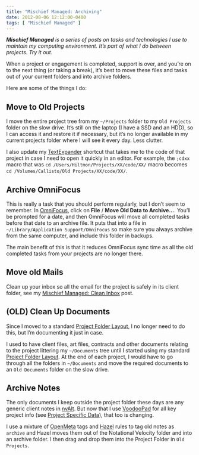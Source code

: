 ```yaml
---
title: "Mischief Managed: Archiving"
date: 2012-08-06 12:12:00-0400
tags: [ "Mischief Managed" ]
---
```


***Mischief Managed** is a series of posts on tasks and technologies I use to maintain my computing environment. It’s part of what I do between projects. Try it out.*

When a project or engagement is completed, support is over, and you’re on to the next thing (or taking a break), it’s best to move these files and tasks out of your current folders and into archive folders.

Here are some of the things I do:

## Move to Old Projects

I move the entire project tree from my `~/Projects` folder to my `Old Projects` folder on the slow drive. It’s still on the laptop (I have a SSD and an HDD), so I can access it and restore it if necessary, but it’s no longer available in my current projects folder where I will see it every day. Less clutter.

I also update my [TextExpander](http://smilesoftware.com/TextExpander/) shortcut that takes me to the code of that project in case I need to open it quickly in an editor. For example, the `;cdxx` macro that was `cd /Users/Hiltmon/Projects/XX/code/XX/` macro becomes `cd /Volumes/Callisto/Old Projects/XX/code/XX/`.

## Archive OmniFocus

This is really a task that you should perform regularly, but I don’t seem to remember. In [OmniFocus](http://www.omnigroup.com/products/omnifocus/), click on **File** / **Move Old Data to Archive...**. You’ll be prompted for a date, and then OmniFocus will move all completed tasks before that date to an archive file. It puts that into a file in `~/Library/Application Support/OmniFocus` so make sure you always archive from the same computer, and include this folder in backups.

The main benefit of this is that it reduces OmniFocus sync time as all the old completed tasks from your projects are no longer there.

## Move old Mails

Clean up your inbox so all the email for the project is safely in its client folder, see my [Mischief Managed: Clean Inbox](https://hiltmon.com/blog/2012/08/06/mischief-managed-clean-inbox/) post.

## (OLD) Clean Up Documents

Since I moved to a standard [Project Folder Layout](https://hiltmon.com/blog/2012/06/30/project-folder-layout/), I no longer need to do this, but I’m documenting it just in case.

I used to have client files, art files, contracts and other documents relating to the project littering my `~/Documents` tree until I started using my standard [Project Folder Layout](https://hiltmon.com/blog/2012/06/30/project-folder-layout/). At the end of each project, I would have to go through all the folders in `~/Documents` and move the required documents to an `Old Documents` folder on the slow drive.

## Archive Notes

The only documents I keep outside the project folder these days are any generic client notes in [nvAlt](http://brettterpstra.com/project/nvalt/). But now that I use [VoodooPad](http://flyingmeat.com/voodoopad/) for all key project info (see [Project Specific Data](https://hiltmon.com/blog/2012/05/27/project-specific-data/)), that too is changing.

I use a mixture of [OpenMeta](http://code.google.com/p/openmeta/) tags and [Hazel](http://www.noodlesoft.com/hazel.php) rules to tag old notes as `archive` and Hazel moves them out of the Notational Velocity folder and into an archive folder.  I then drag and drop them into the Project Folder in `Old Projects`.
